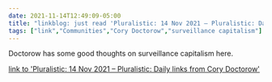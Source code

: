 ```yaml
---
date: 2021-11-14T12:49:09-05:00
title: "linkblog: just read 'Pluralistic: 14 Nov 2021 – Pluralistic: Daily links from Cory Doctorow'"
tags: ["link","Communities","Cory Doctorow","surveillance capitalism"]
---
```

Doctorow has some good thoughts on surveillance capitalism here.
 
[link to 'Pluralistic: 14 Nov 2021 – Pluralistic: Daily links from Cory Doctorow'](https://pluralistic.net/2021/11/14/still-the-product/)
